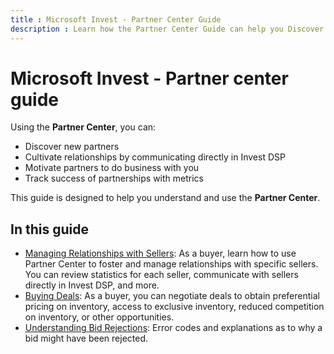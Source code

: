 ```yaml
---
title : Microsoft Invest - Partner Center Guide
description : Learn how the Partner Center Guide can help you Discover new partners, build relationships in Invest DSP, motivate partners to do business with you and track success of partnerships with metrics.
---
```



# Microsoft Invest - Partner center guide  

Using the **Partner Center**, you can:

- Discover new partners
- Cultivate relationships by communicating directly in
  Invest DSP
- Motivate partners to do business with you
- Track success of partnerships with metrics

This guide is designed to help you understand and use the
**Partner Center**.

## In this guide

- [Managing Relationships with Sellers](managing-relationships-with-sellers.md): As a buyer, learn how to use Partner Center to foster and manage relationships with specific sellers. You can review statistics for each seller, communicate with sellers directly in Invest DSP, and more.
- [Buying Deals](buying-deals.md): As a buyer,
  you can negotiate deals to obtain preferential pricing on inventory, access to exclusive inventory, reduced competition on inventory, or other opportunities.
- [Understanding
  Bid Rejections](understanding-bid-rejections.md): Error codes and explanations as to why a bid might
  have been rejected.
